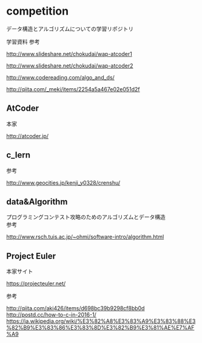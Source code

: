 # competition

データ構造とアルゴリズムについての学習リポジトリ  

学習資料 参考  

<http://www.slideshare.net/chokudai/wap-atcoder1>

<http://www.slideshare.net/chokudai/wap-atcoder2>

<http://www.codereading.com/algo_and_ds/>

<http://qiita.com/_meki/items/2254a5a467e02e051d2f>

## AtCoder
本家

<http://atcoder.jp/>

## c_lern
参考  

<http://www.geocities.jp/kenji_y0328/crenshu/>

## data&Algorithm
プログラミングコンテスト攻略のためのアルゴリズムとデータ構造  
参考  

<http://www.rsch.tuis.ac.jp/~ohmi/software-intro/algorithm.html>

## Project Euler

本家サイト  

<https://projecteuler.net/>

参考  

<http://qiita.com/aki426/items/d698bc39b9298cf8bb0d>
<http://postd.cc/how-to-c-in-2016-1/>
<https://ja.wikipedia.org/wiki/%E3%82%A8%E3%83%A9%E3%83%88%E3%82%B9%E3%83%86%E3%83%8D%E3%82%B9%E3%81%AE%E7%AF%A9>
